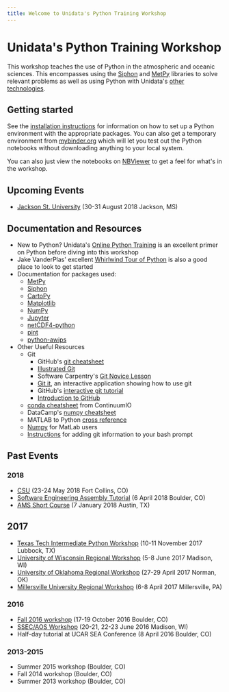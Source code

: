 ```yaml
---
title: Welcome to Unidata's Python Training Workshop
---
```

# Unidata's Python Training Workshop

This workshop teaches the use of Python in the atmospheric and oceanic sciences.
This encompasses using the [Siphon](http://unidata.github.io/siphon) and [MetPy](http://unidata.github.com/MetPy/)
libraries to solve relevant problems as well as using Python with Unidata's
[other technologies](https://www.unidata.ucar.edu/software/).

## Getting started
See the [installation instructions](installation.html) for information on how
to set up a Python environment with the appropriate packages. You can also get
a temporary environment from
[mybinder.org](http://mybinder.org/repo/Unidata/unidata-python-workshop) which
will let you test out the Python notebooks without downloading anything to your
local system.

You can also just view the notebooks on
[NBViewer](http://nbviewer.jupyter.org/github/Unidata/unidata-python-workshop/tree/master/notebooks/)
to get a feel for what's in the workshop.

## Upcoming Events
- [Jackson St. University](events/jackson2018.html) (30-31 August 2018 Jackson, MS)

## Documentation and Resources
- New to Python? Unidata's [Online Python Training](https://unidata.github.io/online-python-training/)
  is an excellent primer on Python before diving into this workshop
- Jake VanderPlas' excellent [Whirlwind Tour of Python](http://nbviewer.jupyter.org/github/jakevdp/WhirlwindTourOfPython/blob/master/Index.ipynb)
  is also a good place to look to get started
- Documentation for packages used:
  - [MetPy](https://unidata.github.io/MetPy/)
  - [Siphon](https://unidata.github.io/siphon/)
  - [CartoPy](http://scitools.org.uk/cartopy/docs/latest/index.html)
  - [Matplotlib](http://matplotlib.org)
  - [NumPy](http://docs.scipy.org/doc/numpy/reference/)
  - [Jupyter](https://jupyter.readthedocs.io/en/latest/)
  - [netCDF4-python](http://unidata.github.io/netcdf4-python/)
  - [pint](http://pint.readthedocs.io/)
  - [python-awips](http://python-awips.readthedocs.io/)
- Other Useful Resources
  - Git
    - GitHub's [git cheatsheet](https://services.github.com/on-demand/downloads/github-git-cheat-sheet.pdf)
    - [Illustrated Git](http://illustrated-git.readthedocs.io)
    - Software Carpentry's [Git Novice Lesson](http://swcarpentry.github.io/git-novice/)
    - [Git it](https://github.com/jlord/git-it-electron), an interactive application showing how to use git
    - GitHub's [interactive git tutorial](https://try.github.io/)
    - [Introduction to GitHub](https://services.github.com/on-demand/intro-to-github/)
  - [conda cheatsheet](http://conda.io/docs/_downloads/conda-cheatsheet.pdf) from ContinuumIO
  - DataCamp's [numpy cheatsheet](https://www.datacamp.com/community/blog/python-numpy-cheat-sheet)
  - MATLAB to Python [cross reference](http://mathesaurus.sourceforge.net/matlab-python-xref.pdf)
  - [Numpy](https://docs.scipy.org/doc/numpy/user/numpy-for-matlab-users.html) for MatLab users
  - [Instructions](https://git-scm.com/book/en/v2/Git-in-Other-Environments-Git-in-Bash) for adding git information to your bash prompt

## Past Events
### 2018
- [CSU](events/csu2018.html) (23-24 May 2018 Fort Collins, CO)
- [Software Engineering Assembly Tutorial](events/sea2018.html) (6 April 2018 Boulder, CO)
- [AMS Short Course](events/ams2018.html) (7 January 2018 Austin, TX)

## 2017
- [Texas Tech Intermediate Python Workshop](events/ttu2017.html) (10-11 November 2017 Lubbock, TX)
- [University of Wisconsin Regional Workshop](events/madison2017.html) (5-8 June 2017 Madison, WI)
- [University of Oklahoma Regional Workshop](events/oklahoma2017.html) (27-29 April 2017 Norman, OK)
- [Millersville University Regional Workshop](events/millersville2017.html) (6-8 April 2017 Millersville, PA)

### 2016
- [Fall 2016 workshop](events/fall2016.html) (17-19 October 2016 Boulder, CO)
- [SSEC/AOS Workshop](events/madison2016.html) (20-21, 22-23 June 2016 Madison, WI)
- Half-day tutorial at UCAR SEA Conference (8 April 2016 Boulder, CO)

### 2013-2015
- Summer 2015 workshop (Boulder, CO)
- Fall 2014 workshop (Boulder, CO)
- Summer 2013 workshop (Boulder, CO)
